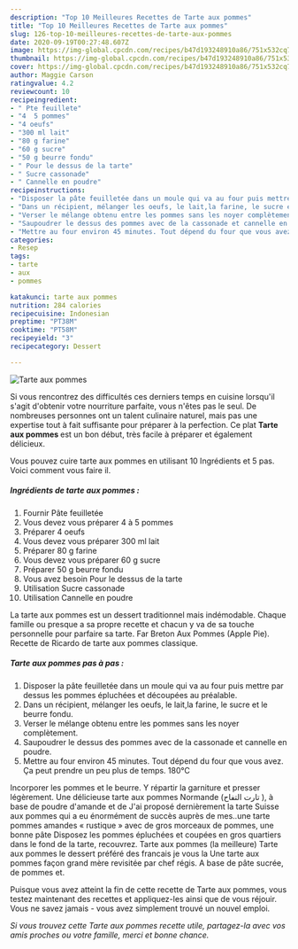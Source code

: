 ```yaml
---
description: "Top 10 Meilleures Recettes de Tarte aux pommes"
title: "Top 10 Meilleures Recettes de Tarte aux pommes"
slug: 126-top-10-meilleures-recettes-de-tarte-aux-pommes
date: 2020-09-19T00:27:48.607Z
image: https://img-global.cpcdn.com/recipes/b47d193248910a86/751x532cq70/tarte-aux-pommes-photo-principale-de-la-recette.jpg
thumbnail: https://img-global.cpcdn.com/recipes/b47d193248910a86/751x532cq70/tarte-aux-pommes-photo-principale-de-la-recette.jpg
cover: https://img-global.cpcdn.com/recipes/b47d193248910a86/751x532cq70/tarte-aux-pommes-photo-principale-de-la-recette.jpg
author: Maggie Carson
ratingvalue: 4.2
reviewcount: 10
recipeingredient:
- " Pte feuillete"
- "4  5 pommes"
- "4 oeufs"
- "300 ml lait"
- "80 g farine"
- "60 g sucre"
- "50 g beurre fondu"
- " Pour le dessus de la tarte"
- " Sucre cassonade"
- " Cannelle en poudre"
recipeinstructions:
- "Disposer la pâte feuilletée dans un moule qui va au four puis mettre par dessus les pommes épluchées et découpées au préalable."
- "Dans un récipient, mélanger les oeufs, le lait,la farine, le sucre et le beurre fondu."
- "Verser le mélange obtenu entre les pommes sans les noyer complètement."
- "Saupoudrer le dessus des pommes avec de la cassonade et cannelle en poudre."
- "Mettre au four environ 45 minutes. Tout dépend du four que vous avez. Ça peut prendre un peu plus de temps. 180°C"
categories:
- Resep
tags:
- tarte
- aux
- pommes

katakunci: tarte aux pommes 
nutrition: 284 calories
recipecuisine: Indonesian
preptime: "PT38M"
cooktime: "PT58M"
recipeyield: "3"
recipecategory: Dessert

---
```



![Tarte aux pommes](https://img-global.cpcdn.com/recipes/b47d193248910a86/751x532cq70/tarte-aux-pommes-photo-principale-de-la-recette.jpg)

Si vous rencontrez des difficultés ces derniers temps en cuisine lorsqu'il s'agit d'obtenir votre nourriture parfaite, vous n'êtes pas le seul. De nombreuses personnes ont un talent culinaire naturel, mais pas une expertise tout à fait suffisante pour préparer à la perfection. Ce plat <strong> Tarte aux pommes </strong> est un bon début, très facile à préparer et également délicieux.

<!--inarticleads1-->

Vous pouvez cuire tarte aux pommes en utilisant 10 Ingrédients et 5 pas. Voici comment vous faire il.

##### Ingrédients de tarte aux pommes :

1. Fournir  Pâte feuilletée
1. Vous devez vous préparer 4 à 5 pommes
1. Préparer 4 oeufs
1. Vous devez vous préparer 300 ml lait
1. Préparer 80 g farine
1. Vous devez vous préparer 60 g sucre
1. Préparer 50 g beurre fondu
1. Vous avez besoin  Pour le dessus de la tarte
1. Utilisation  Sucre cassonade
1. Utilisation  Cannelle en poudre


La tarte aux pommes est un dessert traditionnel mais indémodable. Chaque famille ou presque a sa propre recette et chacun y va de sa touche personnelle pour parfaire sa tarte. Far Breton Aux Pommes (Apple Pie). Recette de Ricardo de tarte aux pommes classique. 

<!--inarticleads2-->

##### Tarte aux pommes pas à pas :

1. Disposer la pâte feuilletée dans un moule qui va au four puis mettre par dessus les pommes épluchées et découpées au préalable.
1. Dans un récipient, mélanger les oeufs, le lait,la farine, le sucre et le beurre fondu.
1. Verser le mélange obtenu entre les pommes sans les noyer complètement.
1. Saupoudrer le dessus des pommes avec de la cassonade et cannelle en poudre.
1. Mettre au four environ 45 minutes. Tout dépend du four que vous avez. Ça peut prendre un peu plus de temps. 180°C


Incorporer les pommes et le beurre. Y répartir la garniture et presser légèrement. Une délicieuse tarte aux pommes Normande (تارت التفاح ), à base de poudre d&#39;amande et de J&#39;ai proposé dernièrement la tarte Suisse aux pommes qui a eu énormément de succès auprès de mes..une tarte pommes amandes « rustique » avec de gros morceaux de pommes, une bonne pâte Disposez les pommes épluchées et coupées en gros quartiers dans le fond de la tarte, recouvrez. Tarte aux pommes (la meilleure) Tarte aux pommes le dessert préféré des francais je vous la Une tarte aux pommes façon grand mère revisitée par chef régis. A base de pâte sucrée, de pommes et. 

<!--inarticleads1-->

<p>
Puisque vous avez atteint la fin de cette recette de Tarte aux pommes, vous testez maintenant des recettes et appliquez-les ainsi que de vous réjouir. Vous ne savez jamais - vous avez simplement trouvé un nouvel emploi.
</p>

<p>
<i>Si vous trouvez cette Tarte aux pommes recette utile, partagez-la avec vos amis proches ou votre famille, merci et bonne chance.</i>
</p>
